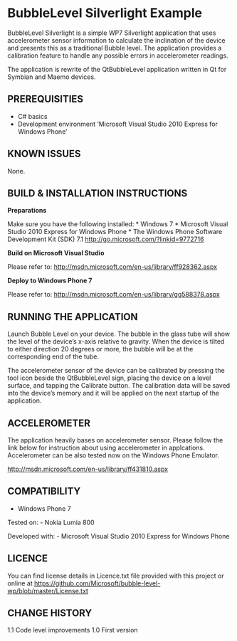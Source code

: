 BubbleLevel Silverlight Example
===============================

BubbleLevel Silverlight is a simple WP7 Silverlight application that uses accelerometer sensor information to calculate the inclination of the device and presents this as a traditional Bubble level. The application provides a calibration feature to handle any possible errors in accelerometer readings.

The application is rewrite of the QtBubbleLevel application written in Qt for Symbian and Maemo devices.

PREREQUISITIES
--------------

-   C\# basics
-   Development environment ‘Microsoft Visual Studio 2010 Express for Windows Phone’

KNOWN ISSUES
------------

None.

BUILD & INSTALLATION INSTRUCTIONS
---------------------------------

**Preparations**

Make sure you have the following installed: \* Windows 7 \* Microsoft Visual Studio 2010 Express for Windows Phone \* The Windows Phone Software Development Kit (SDK) 7.1 http://go.microsoft.com/?linkid=9772716

**Build on Microsoft Visual Studio**

Please refer to: http://msdn.microsoft.com/en-us/library/ff928362.aspx

**Deploy to Windows Phone 7**

Please refer to: http://msdn.microsoft.com/en-us/library/gg588378.aspx

RUNNING THE APPLICATION
-----------------------

Launch Bubble Level on your device. The bubble in the glass tube will show the level of the device’s x-axis relative to gravity. When the device is tilted to either direction 20 degrees or more, the bubble will be at the corresponding end of the tube.

The accelerometer sensor of the device can be calibrated by pressing the tool icon beside the QtBubbleLevel sign, placing the device on a level surface, and tapping the Calibrate button. The calibration data will be saved into the device’s memory and it will be applied on the next startup of the application.

ACCELEROMETER
-------------

The application heavily bases on accelerometer sensor. Please follow the link below for instruction about using accelerometer in applcations. Accelerometer can be also tested now on the Windows Phone Emulator.

http://msdn.microsoft.com/en-us/library/ff431810.aspx

COMPATIBILITY
-------------

-   Windows Phone 7

Tested on: - Nokia Lumia 800

Developed with: - Microsoft Visual Studio 2010 Express for Windows Phone

LICENCE
-------

You can find license details in Licence.txt file provided with this project or online at https://github.com/Microsoft/bubble-level-wp/blob/master/License.txt

CHANGE HISTORY
--------------

1.1 Code level improvements 1.0 First version
